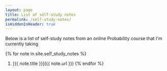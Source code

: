 ```yaml
---
layout: page
title: List of self-study notes
permalink: /self-study-notes/
isHiddenInHeader: true
---
```


Below is a list of self-study notes from an online Probability course that I'm currently taking


{% for note in site.self_study_notes %}
1. [{{ note.title }}]({{ note.url }})
{% endfor %}

